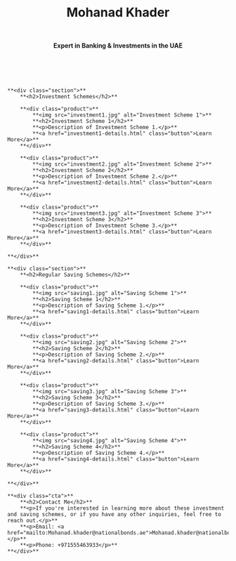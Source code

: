 **<header>**  
    **<h1>Mohanad Khader</h1>**  
    **<p>Expert in Banking & Investments in the UAE</p>**  
**</header>**  

**<div class="container">**  

    **<div class="section">**  
        **<h2>Investment Schemes</h2>**  
        
        **<div class="product">**  
            **<img src="investment1.jpg" alt="Investment Scheme 1">**  
            **<h2>Investment Scheme 1</h2>**  
            **<p>Description of Investment Scheme 1.</p>**  
            **<a href="investment1-details.html" class="button">Learn More</a>**  
        **</div>**  

        **<div class="product">**  
            **<img src="investment2.jpg" alt="Investment Scheme 2">**  
            **<h2>Investment Scheme 2</h2>**  
            **<p>Description of Investment Scheme 2.</p>**  
            **<a href="investment2-details.html" class="button">Learn More</a>**  
        **</div>**  

        **<div class="product">**  
            **<img src="investment3.jpg" alt="Investment Scheme 3">**  
            **<h2>Investment Scheme 3</h2>**  
            **<p>Description of Investment Scheme 3.</p>**  
            **<a href="investment3-details.html" class="button">Learn More</a>**  
        **</div>**  

    **</div>**  

    **<div class="section">**  
        **<h2>Regular Saving Schemes</h2>**  

        **<div class="product">**  
            **<img src="saving1.jpg" alt="Saving Scheme 1">**  
            **<h2>Saving Scheme 1</h2>**  
            **<p>Description of Saving Scheme 1.</p>**  
            **<a href="saving1-details.html" class="button">Learn More</a>**  
        **</div>**  

        **<div class="product">**  
            **<img src="saving2.jpg" alt="Saving Scheme 2">**  
            **<h2>Saving Scheme 2</h2>**  
            **<p>Description of Saving Scheme 2.</p>**  
            **<a href="saving2-details.html" class="button">Learn More</a>**  
        **</div>**  

        **<div class="product">**  
            **<img src="saving3.jpg" alt="Saving Scheme 3">**  
            **<h2>Saving Scheme 3</h2>**  
            **<p>Description of Saving Scheme 3.</p>**  
            **<a href="saving3-details.html" class="button">Learn More</a>**  
        **</div>**  

        **<div class="product">**  
            **<img src="saving4.jpg" alt="Saving Scheme 4">**  
            **<h2>Saving Scheme 4</h2>**  
            **<p>Description of Saving Scheme 4.</p>**  
            **<a href="saving4-details.html" class="button">Learn More</a>**  
        **</div>**  

    **</div>**  

    **<div class="cta">**  
        **<h2>Contact Me</h2>**  
        **<p>If you're interested in learning more about these investment and saving schemes, or if you have any other inquiries, feel free to reach out.</p>**  
        **<p>Email: <a href="mailto:Mohanad.khader@nationalbonds.ae">Mohanad.khader@nationalbonds.ae</a></p>**  
        **<p>Phone: +971555463933</p>**  
    **</div>**  

**</div>**  
